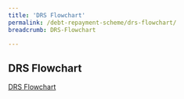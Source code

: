 ```yaml
---
title: 'DRS Flowchart'
permalink: /debt-repayment-scheme/drs-flowchart/
breadcrumb: DRS-Flowchart

---
```


DRS Flowchart
---

[DRS Flowchart](/files/DRSFlowchart.pdf) <br>
